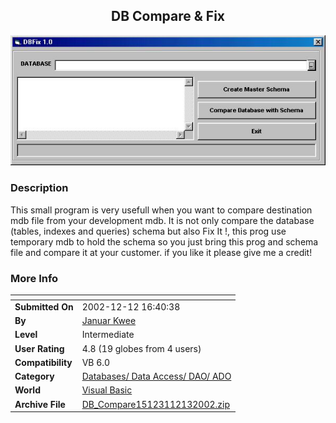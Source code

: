﻿<div align="center">

## DB Compare & Fix

<img src="PIC20021213230543571.JPG">
</div>

### Description

This small program is very usefull when you want to compare destination mdb file from your development mdb. It is not only compare the database (tables, indexes and queries) schema but also Fix It !, this prog use temporary mdb to hold the schema so you just bring this prog and schema file and compare it at your customer. if you like it please give me a credit!
 
### More Info
 


<span>             |<span>
---                |---
**Submitted On**   |2002-12-12 16:40:38
**By**             |[Januar Kwee](https://github.com/Planet-Source-Code/PSCIndex/blob/master/ByAuthor/januar-kwee.md)
**Level**          |Intermediate
**User Rating**    |4.8 (19 globes from 4 users)
**Compatibility**  |VB 6\.0
**Category**       |[Databases/ Data Access/ DAO/ ADO](https://github.com/Planet-Source-Code/PSCIndex/blob/master/ByCategory/databases-data-access-dao-ado__1-6.md)
**World**          |[Visual Basic](https://github.com/Planet-Source-Code/PSCIndex/blob/master/ByWorld/visual-basic.md)
**Archive File**   |[DB\_Compare15123112132002\.zip](https://github.com/Planet-Source-Code/januar-kwee-db-compare-fix__1-41545/archive/master.zip)








